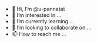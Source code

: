- 👋 Hi, I’m @u-pannatat
- 👀 I’m interested in ...
- 🌱 I’m currently learning ...
- 💞️ I’m looking to collaborate on ...
- 📫 How to reach me ...

<!---
u-pannatat/u-pannatat is a ✨ special ✨ repository because its `README.md` (this file) appears on your GitHub profile.
You can click the Preview link to take a look at your changes.
--->
